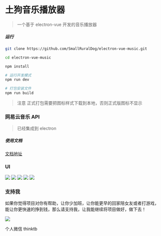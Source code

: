 # 土狗音乐播放器

> 一个基于 electron-vue 开发的音乐播放器


##### 运行

``` bash
git clone https://github.com/SmallRuralDog/electron-vue-music.git

cd electron-vue-music

npm install

# 运行开发模式
npm run dev

# 打包安装文件 
npm run build

```
>注意 正式打包需要把图标样式下载到本地，否则正式版图标不显示

### 网易云音乐 API


> 已经集成到 electron  

##### 使用文档

[文档地址](https://binaryify.github.io/NeteaseCloudMusicApi)


### UI

![](https://i.loli.net/2018/07/23/5b55923480eac.png)
![](https://i.loli.net/2018/07/23/5b5592342f330.png)
![](https://i.loli.net/2018/07/23/5b559233da730.png)
![](https://i.loli.net/2018/07/23/5b5592333d294.png)
![](https://i.loli.net/2018/07/23/5b5592337750c.png)

### 支持我

如果你觉得项目对你有帮助，让你少加班，让你能更早的回家陪女友或者打游戏，能让你更快速的挣到钱，那么请支持我，让我能继续将项目做好，做下去！

![](https://i.loli.net/2018/08/15/5b73817f00822.png)

个人微信 thinktb
